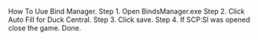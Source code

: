 How To Uue Bind Manager. Step 1. Open BindsManager.exe
Step 2. Click Auto Fill for Duck Central.
Step 3. Click save.
Step 4. If SCP:Sl was opened close the game.
Done.

